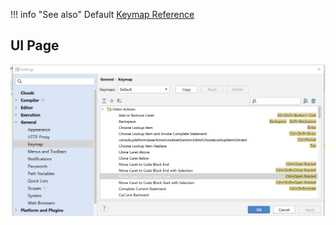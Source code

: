 !!! info "See also"
    Default [Keymap Reference](/platform/keymap/overview/)

## UI Page

![](images/keymap.png)
